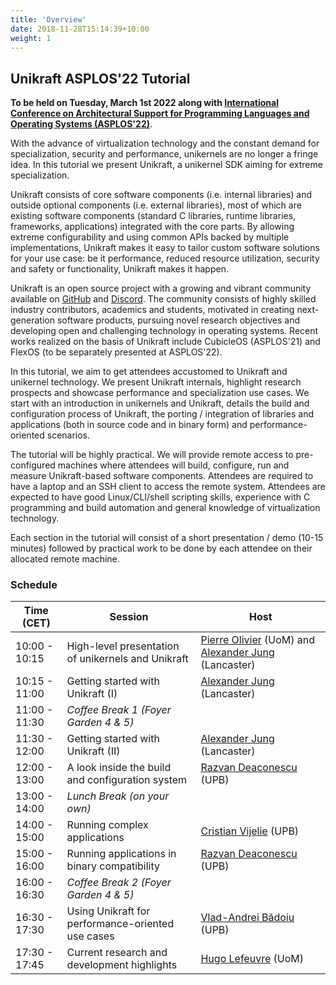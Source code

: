 ```yaml
---
title: 'Overview'
date: 2018-11-28T15:14:39+10:00
weight: 1
---
```


## Unikraft ASPLOS'22 Tutorial

**To be held on Tuesday, March 1st 2022 along with [International
Conference on Architectural Support for Programming Languages and
Operating Systems (ASPLOS'22)](https://asplos-conference.org)**.

With the advance of virtualization technology and the constant demand for
specialization, security and performance, unikernels are no longer a fringe
idea.  In this tutorial we present Unikraft, a unikernel SDK aiming for extreme
specialization.

Unikraft consists of core software components (i.e. internal libraries) and
outside optional components (i.e. external libraries), most of which are
existing software components (standard C libraries, runtime libraries,
frameworks, applications) integrated with the core parts.  By allowing extreme
configurability and using common APIs backed by multiple implementations,
Unikraft makes it easy to tailor custom software solutions for your use case: be
it performance, reduced resource utilization, security and safety or
functionality, Unikraft makes it happen.

Unikraft is an open source project with a growing and vibrant community
available on [GitHub](https://github.com/unikraft/) and
[Discord](https://bit.ly/UnikraftDiscord).  The community consists of highly
skilled industry contributors, academics and students, motivated in creating
next-generation software products, pursuing novel research objectives and
developing open and challenging technology in operating systems.  Recent works
realized on the basis of Unikraft include CubicleOS (ASPLOS'21) and FlexOS (to
be separately presented at ASPLOS'22).

In this tutorial, we aim to get attendees accustomed to Unikraft and unikernel
technology.  We present Unikraft internals, highlight research prospects and
showcase performance and specialization use cases. We start with an introduction
in unikernels and Unikraft, details the build and configuration process of
Unikraft, the porting / integration of libraries and applications (both in
source code and in binary form) and performance-oriented scenarios.

The tutorial will be highly practical.  We will provide remote access to
pre-configured machines where attendees will build, configure, run and measure
Unikraft-based software components.  Attendees are required to have a laptop and
an SSH client to access the remote system. Attendees are expected to have good
Linux/CLI/shell scripting skills, experience with C programming and build
automation and general knowledge of virtualization technology.

Each section in the tutorial will consist of a short presentation / demo (10-15
minutes) followed by practical work to be done by each attendee on their
allocated remote machine.

### Schedule

| Time (CET)    | Session                                             | Host                   |
| ------------- | --------------------------------------------------- | ---------------------- |
| 10:00 - 10:15 | High-level presentation of unikernels and Unikraft  | [Pierre Olivier](https://sites.google.com/view/pierreolivier) (UoM) and [Alexander Jung](https://github.com/nderjung) (Lancaster) |
| 10:15 - 11:00 | Getting started with Unikraft (I)                   | [Alexander Jung](https://github.com/nderjung) (Lancaster) |
| 11:00 - 11:30 | *Coffee Break 1 (Foyer Garden 4 & 5)*               | |
| 11:30 - 12:00 | Getting started with Unikraft (II)                  | [Alexander Jung](https://github.com/nderjung) (Lancaster) |
| 12:00 - 13:00 | A look inside the build and configuration system    | [Razvan Deaconescu](https://github.com/razvand) (UPB) |
| 13:00 - 14:00 | *Lunch Break (on your own)*                         | |
| 14:00 - 15:00 | Running complex applications                        | [Cristian Vijelie](https://github.com/cristian-vijelie) (UPB) |
| 15:00 - 16:00 | Running applications in binary compatibility        | [Razvan Deaconescu](https://github.com/razvand) (UPB) |
| 16:00 - 16:30 | *Coffee Break 2 (Foyer Garden 4 & 5)*               | |
| 16:30 - 17:30 | Using Unikraft for performance-oriented use cases   | [Vlad-Andrei Bădoiu](https://vladandrew.github.io/) (UPB) |
| 17:30 - 17:45 | Current research and development highlights         | [Hugo Lefeuvre](https://www.research.manchester.ac.uk/portal/en/researchers/hugo-lefeuvre(6a7c2d5d-c88b-427d-9a6f-5a1fa3ceae8f).html) (UoM) |

